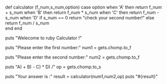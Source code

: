
def calculator (f_num,s_num,option)
	case option
		when 'A' then return f_num + s_num
		when 'B' then return f_num * s_num
		when 'C' then return f_num - s_num
		when 'D' 
			if s_num == 0
				return "check your second number!"
			else
		return f_num / s_num						
	end
end


puts "Welecome to ruby Calculator !"

puts "Please enter the first number:"
num1 = gets.chomp.to_f

puts "Please enter the second number:"
num2 = gets.chomp.to_f

puts "A) + B) - C) * D) /"
op = gets.chomp.to_s

puts "Your answer is :"
result = calculator(num1,num2,op)
puts "#{result}"

